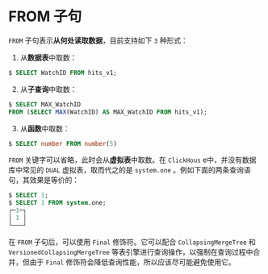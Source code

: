# FROM 子句

`FROM` 子句表示**从何处读取数据**，目前支持如下 `3` 种形式：

1. 从**数据表**中取数：

```sql
$ SELECT WatchID FROM hits_v1;
```

2. 从**子查询**中取数：

```sql
$ SELECT MAX_WatchID
FROM (SELECT MAX(WatchID) AS MAX_WatchID FROM hits_v1);
```

3. 从**函数**中取数：

```sql
$ SELECT number FROM number(5)
```

`FROM` 关键字可以省略，此时会从**虚拟表**中取数。在 `ClickHous` e中，并没有数据库中常见的 `DUAL` 虚拟表，取而代之的是 `system.one` 。例如下面的两条查询语句，其效果是等价的：

```sql
$ SELECT 1;
$ SELECT 1 FROM system.one;
┌─1─┐
│ 1 │
└───┘
```

在 `FROM` 子句后，可以使用 `Final` 修饰符。它可以配合 `CollapsingMergeTree` 和 `VersionedCollapsingMergeTree` 等表引擎进行查询操作，以强制在查询过程中合并，但由于 `Final` 修饰符会降低查询性能，所以应该尽可能避免使用它。
